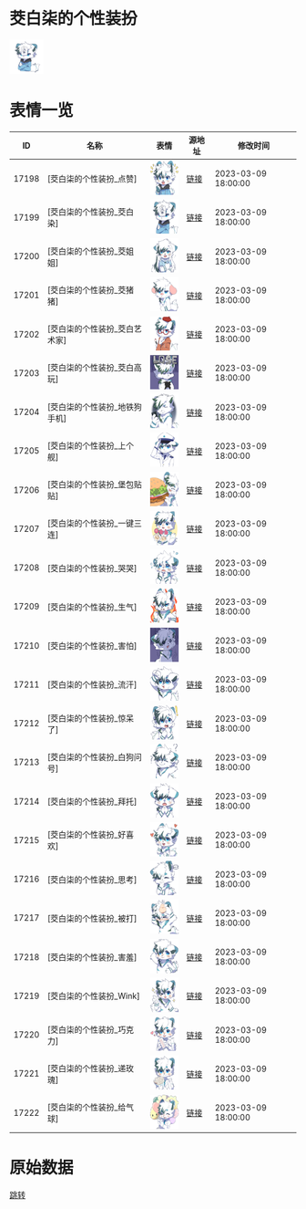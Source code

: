 # 茭白柒的个性装扮

<img src="./cover.png" height="60" alt="cover" />

# 表情一览

|ID|名称|表情|源地址|修改时间|
|----|----|----|----|----|
|17198|[茭白柒的个性装扮_点赞]|<img src="./pic/017198_%5B茭白柒的个性装扮_点赞%5D.png" height="60" alt="点赞"/>|[链接](https://i0.hdslb.com/bfs/garb/c82ba86548d4d62ee9e259c8bdf079b13e645b06.png)|2023-03-09 18:00:00|
|17199|[茭白柒的个性装扮_茭白染]|<img src="./pic/017199_%5B茭白柒的个性装扮_茭白染%5D.png" height="60" alt="茭白染"/>|[链接](https://i0.hdslb.com/bfs/garb/1c30d39de03bf0f928e39e577656c1ea456b5d20.png)|2023-03-09 18:00:00|
|17200|[茭白柒的个性装扮_茭姐姐]|<img src="./pic/017200_%5B茭白柒的个性装扮_茭姐姐%5D.png" height="60" alt="茭姐姐"/>|[链接](https://i0.hdslb.com/bfs/garb/9000b67195a248bfa0405178b55123051f1fa55a.png)|2023-03-09 18:00:00|
|17201|[茭白柒的个性装扮_茭猪猪]|<img src="./pic/017201_%5B茭白柒的个性装扮_茭猪猪%5D.png" height="60" alt="茭猪猪"/>|[链接](https://i0.hdslb.com/bfs/garb/8ba0ddc531ae1e82c3046d372c2b02b56ba8f2f3.png)|2023-03-09 18:00:00|
|17202|[茭白柒的个性装扮_茭白艺术家]|<img src="./pic/017202_%5B茭白柒的个性装扮_茭白艺术家%5D.png" height="60" alt="茭白艺术家"/>|[链接](https://i0.hdslb.com/bfs/garb/92f67ee2f27a05e388e23feb2144caadcd62e1f6.png)|2023-03-09 18:00:00|
|17203|[茭白柒的个性装扮_茭白高玩]|<img src="./pic/017203_%5B茭白柒的个性装扮_茭白高玩%5D.png" height="60" alt="茭白高玩"/>|[链接](https://i0.hdslb.com/bfs/garb/f8b315e3f1cd1b8bd614c4d10c234076833d0243.png)|2023-03-09 18:00:00|
|17204|[茭白柒的个性装扮_地铁狗手机]|<img src="./pic/017204_%5B茭白柒的个性装扮_地铁狗手机%5D.png" height="60" alt="地铁狗手机"/>|[链接](https://i0.hdslb.com/bfs/garb/3e98e4286ba493b200634f2ca77b1bc237d4b040.png)|2023-03-09 18:00:00|
|17205|[茭白柒的个性装扮_上个舰]|<img src="./pic/017205_%5B茭白柒的个性装扮_上个舰%5D.png" height="60" alt="上个舰"/>|[链接](https://i0.hdslb.com/bfs/garb/bcd35971fe32e7a0f4592e91ca87abbd7571e010.png)|2023-03-09 18:00:00|
|17206|[茭白柒的个性装扮_堡包贴贴]|<img src="./pic/017206_%5B茭白柒的个性装扮_堡包贴贴%5D.png" height="60" alt="堡包贴贴"/>|[链接](https://i0.hdslb.com/bfs/garb/e5fde93e730ea02cf3fb808b37a3d5a297d8b1d4.png)|2023-03-09 18:00:00|
|17207|[茭白柒的个性装扮_一键三连]|<img src="./pic/017207_%5B茭白柒的个性装扮_一键三连%5D.png" height="60" alt="一键三连"/>|[链接](https://i0.hdslb.com/bfs/garb/87f5044022771d961c3c47f8b9e44b3abdbc2367.png)|2023-03-09 18:00:00|
|17208|[茭白柒的个性装扮_哭哭]|<img src="./pic/017208_%5B茭白柒的个性装扮_哭哭%5D.png" height="60" alt="哭哭"/>|[链接](https://i0.hdslb.com/bfs/garb/abc24143ae0bf0a3201a662e89a67546c157ef81.png)|2023-03-09 18:00:00|
|17209|[茭白柒的个性装扮_生气]|<img src="./pic/017209_%5B茭白柒的个性装扮_生气%5D.png" height="60" alt="生气"/>|[链接](https://i0.hdslb.com/bfs/garb/25ca272e9839923498e195e3816d19164b0555b4.png)|2023-03-09 18:00:00|
|17210|[茭白柒的个性装扮_害怕]|<img src="./pic/017210_%5B茭白柒的个性装扮_害怕%5D.png" height="60" alt="害怕"/>|[链接](https://i0.hdslb.com/bfs/garb/3561e8ff3e9f1bdaccfaad1cbdf8680e2c1afe93.png)|2023-03-09 18:00:00|
|17211|[茭白柒的个性装扮_流汗]|<img src="./pic/017211_%5B茭白柒的个性装扮_流汗%5D.png" height="60" alt="流汗"/>|[链接](https://i0.hdslb.com/bfs/garb/671eb96b662abac1f99c7b09a6d77f44dcad5c2e.png)|2023-03-09 18:00:00|
|17212|[茭白柒的个性装扮_惊呆了]|<img src="./pic/017212_%5B茭白柒的个性装扮_惊呆了%5D.png" height="60" alt="惊呆了"/>|[链接](https://i0.hdslb.com/bfs/garb/22f497c9a25a290fbe9321d4c3ce02dc8ea57f63.png)|2023-03-09 18:00:00|
|17213|[茭白柒的个性装扮_白狗问号]|<img src="./pic/017213_%5B茭白柒的个性装扮_白狗问号%5D.png" height="60" alt="白狗问号"/>|[链接](https://i0.hdslb.com/bfs/garb/08e3f603edd5e78218cf681a68586bd575b0b600.png)|2023-03-09 18:00:00|
|17214|[茭白柒的个性装扮_拜托]|<img src="./pic/017214_%5B茭白柒的个性装扮_拜托%5D.png" height="60" alt="拜托"/>|[链接](https://i0.hdslb.com/bfs/garb/d9b50d63e46ad6d8417526789e639e7eaaec64f8.png)|2023-03-09 18:00:00|
|17215|[茭白柒的个性装扮_好喜欢]|<img src="./pic/017215_%5B茭白柒的个性装扮_好喜欢%5D.png" height="60" alt="好喜欢"/>|[链接](https://i0.hdslb.com/bfs/garb/cde4c2d2576f4f39b262fbdc2a40e7227fd3ef22.png)|2023-03-09 18:00:00|
|17216|[茭白柒的个性装扮_思考]|<img src="./pic/017216_%5B茭白柒的个性装扮_思考%5D.png" height="60" alt="思考"/>|[链接](https://i0.hdslb.com/bfs/garb/68584ff30cf9f7fbc3722224f43ff04330f5501e.png)|2023-03-09 18:00:00|
|17217|[茭白柒的个性装扮_被打]|<img src="./pic/017217_%5B茭白柒的个性装扮_被打%5D.png" height="60" alt="被打"/>|[链接](https://i0.hdslb.com/bfs/garb/78ea1088579b8292109e4199f946591d3dc40efe.png)|2023-03-09 18:00:00|
|17218|[茭白柒的个性装扮_害羞]|<img src="./pic/017218_%5B茭白柒的个性装扮_害羞%5D.png" height="60" alt="害羞"/>|[链接](https://i0.hdslb.com/bfs/garb/24a62a880f4730ddab1f22d7f4cbbeb2ec6c3e15.png)|2023-03-09 18:00:00|
|17219|[茭白柒的个性装扮_Wink]|<img src="./pic/017219_%5B茭白柒的个性装扮_Wink%5D.png" height="60" alt="Wink"/>|[链接](https://i0.hdslb.com/bfs/garb/3c4544388877fd893ddffcc9689d0f680815f348.png)|2023-03-09 18:00:00|
|17220|[茭白柒的个性装扮_巧克力]|<img src="./pic/017220_%5B茭白柒的个性装扮_巧克力%5D.png" height="60" alt="巧克力"/>|[链接](https://i0.hdslb.com/bfs/garb/57b0649f4a0e13dc20f24f10601c3193d27ba502.png)|2023-03-09 18:00:00|
|17221|[茭白柒的个性装扮_递玫瑰]|<img src="./pic/017221_%5B茭白柒的个性装扮_递玫瑰%5D.png" height="60" alt="递玫瑰"/>|[链接](https://i0.hdslb.com/bfs/garb/4d99b711ca9afd96a1c02a54d1694459353277aa.png)|2023-03-09 18:00:00|
|17222|[茭白柒的个性装扮_给气球]|<img src="./pic/017222_%5B茭白柒的个性装扮_给气球%5D.png" height="60" alt="给气球"/>|[链接](https://i0.hdslb.com/bfs/garb/fe4cce8eac299869a9cdd9c0cb0909dfa117000b.png)|2023-03-09 18:00:00|

# 原始数据

[跳转](./raw.json)

